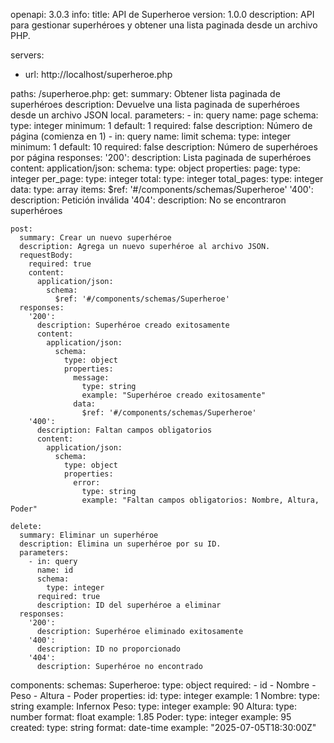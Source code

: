 openapi: 3.0.3
info:
  title: API de Superheroe
  version: 1.0.0
  description: API para gestionar superhéroes y obtener una lista paginada desde un archivo PHP.

servers:
  - url: http://localhost/superheroe.php

paths:
  /superheroe.php:
    get:
      summary: Obtener lista paginada de superhéroes
      description: Devuelve una lista paginada de superhéroes desde un archivo JSON local.
      parameters:
        - in: query
          name: page
          schema:
            type: integer
            minimum: 1
            default: 1
          required: false
          description: Número de página (comienza en 1)
        - in: query
          name: limit
          schema:
            type: integer
            minimum: 1
            default: 10
          required: false
          description: Número de superhéroes por página
      responses:
        '200':
          description: Lista paginada de superhéroes
          content:
            application/json:
              schema:
                type: object
                properties:
                  page:
                    type: integer
                  per_page:
                    type: integer
                  total:
                    type: integer
                  total_pages:
                    type: integer
                  data:
                    type: array
                    items:
                      $ref: '#/components/schemas/Superheroe'
        '400':
          description: Petición inválida
        '404':
          description: No se encontraron superhéroes

    post:
      summary: Crear un nuevo superhéroe
      description: Agrega un nuevo superhéroe al archivo JSON.
      requestBody:
        required: true
        content:
          application/json:
            schema:
              $ref: '#/components/schemas/Superheroe'
      responses:
        '200':
          description: Superhéroe creado exitosamente
          content:
            application/json:
              schema:
                type: object
                properties:
                  message:
                    type: string
                    example: "Superhéroe creado exitosamente"
                  data:
                    $ref: '#/components/schemas/Superheroe'
        '400':
          description: Faltan campos obligatorios
          content:
            application/json:
              schema:
                type: object
                properties:
                  error:
                    type: string
                    example: "Faltan campos obligatorios: Nombre, Altura, Poder"

    delete:
      summary: Eliminar un superhéroe
      description: Elimina un superhéroe por su ID.
      parameters:
        - in: query
          name: id
          schema:
            type: integer
          required: true
          description: ID del superhéroe a eliminar
      responses:
        '200':
          description: Superhéroe eliminado exitosamente
        '400':
          description: ID no proporcionado
        '404':
          description: Superhéroe no encontrado

components:
  schemas:
    Superheroe:
      type: object
      required:
        - id
        - Nombre
        - Peso
        - Altura
        - Poder
      properties:
        id:
          type: integer
          example: 1
        Nombre:
          type: string
          example: Infernox
        Peso:
          type: integer
          example: 90
        Altura:
          type: number
          format: float
          example: 1.85
        Poder:
          type: integer
          example: 95
        created:
          type: string
          format: date-time
          example: "2025-07-05T18:30:00Z"
